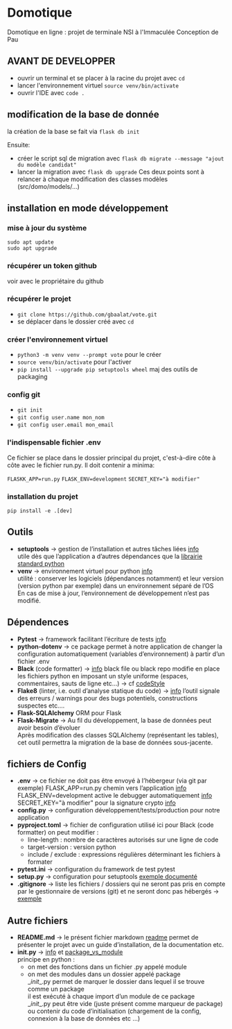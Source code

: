 # Domotique

Domotique en ligne : projet de terminale NSI à l'Immaculée Conception de Pau

## AVANT DE DEVELOPPER 

 * ouvrir un terminal et se placer à la racine du projet avec `cd`
 * lancer l'environnement virtuel `source venv/bin/activate`
 * ouvrir l'IDE avec `code .`

## modification de la base de donnée

 la création de la base se fait via `flask db init` 

 Ensuite:
 * créer le script sql de migration avec `flask db migrate --message "ajout du modèle candidat"`
 * lancer la migration avec `flask db upgrade`
 Ces deux points sont à relancer à chaque modification des classes modèles (src/domo/models/...)


## installation en mode développement

### mise à jour du système
`sudo apt update`  
`sudo apt upgrade`

### récupérer un token github

voir avec le propriétaire du github

### récupérer le projet

* `git clone https://github.com/gbaalat/vote.git`
* se déplacer dans le dossier créé avec `cd`

### créer l'environnement virtuel

* `python3 -m venv venv --prompt vote`  pour le créer
* `source venv/bin/activate` pour l'activer
* `pip install --upgrade pip setuptools wheel` maj des outils de packaging

### config git
* `git init`
* `git config user.name mon_nom`
* `git config user.email mon_email`

### l'indispensable fichier .env

Ce fichier se place dans le dossier principal du projet, c'est-à-dire côte à côte avec le fichier run.py.  Il doit contenir a minima:

`FLASKK_APP=run.py`
`FLASK_ENV=development`
`SECRET_KEY="à modifier"`


### installation du projet

`pip install -e .[dev]`

## Outils

 * **setuptools** -> gestion de l’installation et autres tâches liées [info](https://en.wikipedia.org/wiki/Setuptools)  
utile dès que l’application a d’autres dépendances que la [librairie standard python](https://docs.python.org/3/library/index.html)
 * **venv** -> environnement virtuel pour python [info](https://docs.python.org/3/library/venv.html)  
utilité : conserver les logiciels (dépendances notamment) et leur version (version python par exemple) dans un environnement séparé de l’OS  
En cas de mise à jour, l’environnement de développement n’est pas modifié.

## Dépendences
 * **Pytest** -> framework facilitant l’écriture de tests  [info](https://docs.pytest.org/en/7.1.x/)
 * **python-dotenv** -> ce package permet à notre application de changer la configuration
automatiquement (variables d’environnement) à partir d’un fichier .env
 * **Black** (code formatter) -> [info](https://github.com/psf/black)
black file ou black repo modifie en place les fichiers python en imposant un style
uniforme (espaces, commentaires, sauts de ligne etc...) → cf [codeStyle](https://black.readthedocs.io/en/stable/the_black_code_style/current_style.html)
* **Flake8** (linter, i.e. outil d’analyse statique du code) -> [info](https://flake8.pycqa.org/en/latest/user/index.html)
l’outil signale des erreurs / warnings pour des bugs potentiels, constructions suspectes etc....
* **Flask-SQLAlchemy** ORM pour Flask
* **Flask-Migrate** -> Au fil du développement, la base de données peut avoir besoin d’évoluer  
Après modification des classes SQLAlchemy (représentant les tables), cet outil permettra la migration de la base de données sous-jacente.

## fichiers de Config
* **.env** -> ce fichier ne doit pas être envoyé à l’hébergeur (via git par exemple)
FLASK_APP=run.py chemin vers l’application [info](https://flask.palletsprojects.com/en/1.0.x/cli/#application-discovery)
FLASK_ENV=development active le debugger automatiquement [info](https://flask.palletsprojects.com/en/1.0.x/config/#environment-and-debug-features)
SECRET_KEY="à modifier" pour la signature crypto [info](https://flask.palletsprojects.com/en/1.0.x/config/#SECRET_KEY)
* **config.py** -> configuration développement/tests/production pour notre application
* **pyproject.toml** -> fichier de configuration
utilisé ici pour Black (code formatter)
on peut modifier :
     - line-length : nombre de caractères autorisés sur une ligne de code
     - target-version : version python
     - include / exclude : expressions régulières déterminant les fichiers à formater
* **pytest.ini** -> configuration du framework de test pytest
* **setup.py** -> configuration pour setuptools [exemple documenté](https://github.com/pypa/sampleproject/blob/main/setup.py)
* **.gitignore** -> liste les fichiers / dossiers qui ne seront pas pris en compte par le gestionnaire de
versions (git) et ne seront donc pas hébergés → [exemple](https://github.com/github/gitignore/blob/main/Python.gitignore)

## Autre fichiers
* **README.md** -> le présent fichier markdown [readme](https://medium.com/@saumya.ranjan/how-to-write-a-readme-md-file-markdown-file-20cb7cbcd6f)
permet de présenter le projet avec un guide d’installation, de la documentation etc.
* **__init__.py** -> [info](https://docs.python.org/3/reference/import.html#regular-packages) et [package_vs_module](https://pythongeeks.org/python-modules-vs-packages/)  
principe en python :
    - on met des fonctions dans un fichier .py appelé module
    - on met des modules dans un dossier appelé package  
\__init__.py permet de marquer le dossier dans lequel il se trouve comme un package  
il est exécuté à chaque import d’un module de ce package  
\__init__.py peut être vide (juste présent comme marqueur de package) ou contenir du
code d’initialisation (chargement de la config, connexion à la base de données etc ...)
